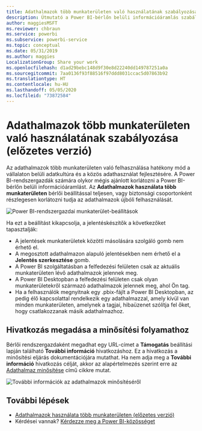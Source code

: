 ```yaml
---
title: Adathalmazok több munkaterületen való használatának szabályozása (előzetes verzió) – Power BI
description: Útmutató a Power BI-bérlőn belüli információáramlás szabályozásához.
author: maggiesMSFT
ms.reviewer: chbraun
ms.service: powerbi
ms.subservice: powerbi-service
ms.topic: conceptual
ms.date: 05/31/2019
ms.author: maggies
LocalizationGroup: Share your work
ms.openlocfilehash: d1ad29bebc148d9f30e8d22240dd149787251a0a
ms.sourcegitcommit: 7aa0136f93f88516f97ddd8031ccac5d07863b92
ms.translationtype: HT
ms.contentlocale: hu-HU
ms.lasthandoff: 05/05/2020
ms.locfileid: "73872584"
---
```

# <a name="control-the-use-of-datasets-across-workspaces-preview"></a>Adathalmazok több munkaterületen való használatának szabályozása (előzetes verzió)

Az adathalmazok több munkaterületen való felhasználása hatékony mód a vállalaton belüli adatkultúra és a közös adathasználat fejlesztésére. A Power BI-rendszergazdák számára olykor mégis ajánlott korlátozni a Power BI-bérlőn belüli információáramlást. Az **Adathalmazok használata több munkaterületen** bérlői beállítással teljesen, vagy biztonsági csoportonként részlegesen korlátozni tudja az adathalmazok újbóli felhasználását.

![Power BI-rendszergazdai munkaterület-beállítások](media/service-datasets-admin-across-workspaces/power-bi-admin-workspace-settings.png)

Ha ezt a beállítást kikapcsolja, a jelentéskészítők a következőket tapasztalják:

- A jelentések munkaterületek közötti másolására szolgáló gomb nem érhető el. 
- A megosztott adathalmazon alapuló jelentésekben nem érhető el a **Jelentés szerkesztése** gomb.
- A Power BI szolgáltatásban a felfedezési felületen csak az aktuális munkaterületen lévő adathalmazok jelennek meg.
- A Power BI Desktopban a felfedezési felületen csak olyan munkaterületekről származó adathalmazok jelennek meg, ahol Ön tag.
- Ha a felhasználók megnyitnak egy .pbix-fájlt a Power BI Desktopban, az pedig élő kapcsolattal rendelkezik egy adathalmazzal, amely kívül van minden munkaterületen, amelynek a tagjai, hibaüzenet szólítja fel őket, hogy csatlakozzanak másik adathalmazhoz.

## <a name="provide-a-link-for-the-certification-process"></a>Hivatkozás megadása a minősítési folyamathoz

Bérlői rendszergazdaként megadhat egy URL-címet a **Támogatás** beállítási lapján található **További információ** hivatkozáshoz.  Ez a hivatkozás a minősítési eljárás dokumentációjára mutathat. Ha nem adja meg a **További információ** hivatkozás célját, akkor az alapértelmezés szerint erre az [Adathalmaz minősítése](service-datasets-certify.md) című cikkre mutat.

![További információk az adathalmazok minősítéséről](media/service-datasets-certify-promote/power-bi-dataset-learn-more-certification.png)

## <a name="next-steps"></a>További lépések

- [Adathalmazok használata több munkaterületen (előzetes verzió)](service-datasets-across-workspaces.md)
- Kérdései vannak? [Kérdezze meg a Power BI-közösséget](https://community.powerbi.com/)
